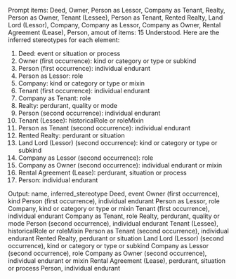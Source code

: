Prompt items: 
Deed, Owner, Person as Lessor, Company as Tenant, Realty, Person as Owner, Tenant (Lessee), Person as Tenant, Rented Realty, Land Lord (Lessor), Company, Company as Lessor, Company as Owner, Rental Agreement (Lease), Person, 
amout of items: 15
 Understood. Here are the inferred stereotypes for each element:
1. Deed: event or situation or process
2. Owner (first occurrence): kind or category or type or subkind
3. Person (first occurrence): individual endurant
4. Person as Lessor: role
5. Company: kind or category or type or mixin
6. Tenant (first occurrence): individual endurant
7. Company as Tenant: role
8. Realty: perdurant, quality or mode
9. Person (second occurrence): individual endurant
10. Tenant (Lessee): historicalRole or roleMixin
11. Person as Tenant (second occurrence): individual endurant
12. Rented Realty: perdurant or situation
13. Land Lord (Lessor) (second occurrence): kind or category or type or subkind
14. Company as Lessor (second occurrence): role
15. Company as Owner (second occurrence): individual endurant or mixin
16. Rental Agreement (Lease): perdurant, situation or process
17. Person: individual endurant

Output:
name, inferred_stereotype
Deed, event
Owner (first occurrence), kind
Person (first occurrence), individual endurant
Person as Lessor, role
Company, kind or category or type or mixin
Tenant (first occurrence), individual endurant
Company as Tenant, role
Realty, perdurant, quality or mode
Person (second occurrence), individual endurant
Tenant (Lessee), historicalRole or roleMixin
Person as Tenant (second occurrence), individual endurant
Rented Realty, perdurant or situation
Land Lord (Lessor) (second occurrence), kind or category or type or subkind
Company as Lessor (second occurrence), role
Company as Owner (second occurrence), individual endurant or mixin
Rental Agreement (Lease), perdurant, situation or process
Person, individual endurant
